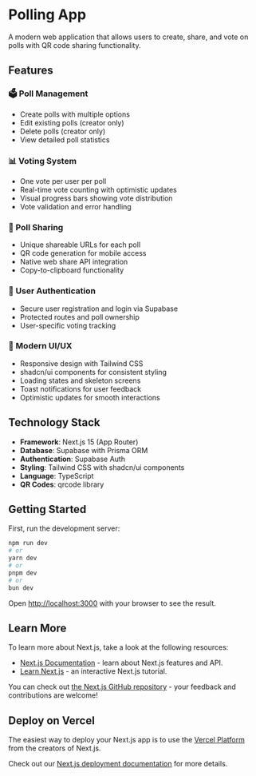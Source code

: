# Polling App

A modern web application that allows users to create, share, and vote on polls with QR code sharing functionality.

## Features

### 🗳️ Poll Management
- Create polls with multiple options
- Edit existing polls (creator only)
- Delete polls (creator only)
- View detailed poll statistics

### 📊 Voting System
- One vote per user per poll
- Real-time vote counting with optimistic updates
- Visual progress bars showing vote distribution
- Vote validation and error handling

### 🔗 Poll Sharing
- Unique shareable URLs for each poll
- QR code generation for mobile access
- Native web share API integration
- Copy-to-clipboard functionality

### 👤 User Authentication
- Secure user registration and login via Supabase
- Protected routes and poll ownership
- User-specific voting tracking

### 🎨 Modern UI/UX
- Responsive design with Tailwind CSS
- shadcn/ui components for consistent styling
- Loading states and skeleton screens
- Toast notifications for user feedback
- Optimistic updates for smooth interactions

## Technology Stack

- **Framework**: Next.js 15 (App Router)
- **Database**: Supabase with Prisma ORM
- **Authentication**: Supabase Auth
- **Styling**: Tailwind CSS with shadcn/ui components
- **Language**: TypeScript
- **QR Codes**: qrcode library

## Getting Started

First, run the development server:

```bash
npm run dev
# or
yarn dev
# or
pnpm dev
# or
bun dev
```

Open [http://localhost:3000](http://localhost:3000) with your browser to see the result.

## Learn More

To learn more about Next.js, take a look at the following resources:

- [Next.js Documentation](https://nextjs.org/docs) - learn about Next.js features and API.
- [Learn Next.js](https://nextjs.org/learn) - an interactive Next.js tutorial.

You can check out [the Next.js GitHub repository](https://github.com/vercel/next.js) - your feedback and contributions are welcome!

## Deploy on Vercel

The easiest way to deploy your Next.js app is to use the [Vercel Platform](https://vercel.com/new?utm_medium=default-template&filter=next.js&utm_source=create-next-app&utm_campaign=create-next-app-readme) from the creators of Next.js.

Check out our [Next.js deployment documentation](https://nextjs.org/docs/app/building-your-application/deploying) for more details.
